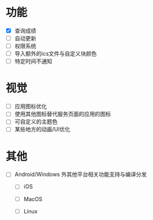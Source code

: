 # 功能

 - [x] 查询成绩
 - [ ] 自动更新
 - [ ] 权限系统
 - [ ] 导入额外的ics文件与自定义块颜色
 - [ ] 特定时间不通知

# 视觉

 - [ ] 应用图标优化
 - [ ] 使用其他图标替代服务页面的应用的图标
 - [ ] 可自定义的主题色
 - [ ] 某些地方的动画/UI优化

# 其他

 - [ ] Android/Windows 外其他平台相关功能支持与编译分发
   - [ ] iOS
   - [ ] MacOS
   - [ ] Linux
 